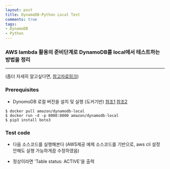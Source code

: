 ```yaml
---
layout: post
title: DynamoDB-Python Local Test
comments: true
tags:
- DynamoDB
- Python
---
```


### AWS lambda 활용의 준비단계로 DynamoDB를 local에서 테스트하는 방법을 정리
------
(좀더 자세히 알고싶다면, [참고자료링크](https://docs.aws.amazon.com/amazondynamodb/latest/developerguide/GettingStarted.Python.html>))

### Prerequisites
- DynomoDB 로컬 버전을 설치 및 실행 (도커기반) [참조1](https://docs.aws.amazon.com/amazondynamodb/latest/developerguide/DynamoDBLocal.DownloadingAndRunning.html) [참조2](https://medium.com/@byeonggukgong/using-amazon-dynamodb-in-local-environment-feat-docker-fafbb420e161)
```console
$ docker pull amazon/dynamodb-local
$ docker run -d -p 8000:8000 amazon/dynamodb-local
$ pip3 install boto3
```

### Test code
- 다음 소스코드를 실행해본다 (AWS제공 예제 소스코드를 기반으로, aws cli 설정 안해도 실행 가능하게끔 수정하였음)
<script src="https://gist.github.com/chorok-daddy/760343100b1a5f8174df7ee47e02dd6b.js"></script>
- 정상이라면 'Table status: ACTIVE'을 출력
